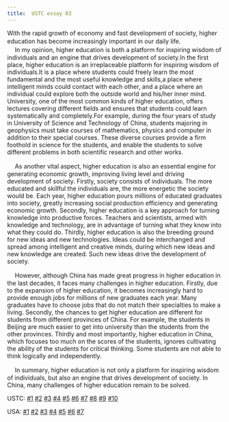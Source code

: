 ```yaml
---
title:  USTC essay 03
---
```


With the rapid growth of economy and fast development of society, higher education has become increasingly important in our daily life.
　  
　 In my opinion, higher education is both a platform for inspiring wisdom of individuals and an engine that drives development of society.In the first place, higher education is an irreplaceable platform for inspiring wisdom of individuals.It is a place where students could freely learn the most fundamental and the most useful knowledge and skills,a place where intelligent minds could contact with each other, and a place where an individual could explore both the outside world and his/her inner mind. University, one of the most common kinds of higher education, offers lectures covering different fields and ensures that students could learn systematically and completely.For example, during the four years of study in University of Science and Technology of China, students majoring in geophysics must take courses of mathematics, physics and computer in addition to their special courses. These diverse courses provide a firm foothold in science for the students, and enable the students to solve different problems in both scientific research and other works.

　  As another vital aspect, higher education is also an essential engine for generating economic growth, improving living level and driving development of society. Firstly, society consists of individuals. The more educated and skillful the individuals are, the more energetic the society would be. Each year, higher education pours millions of educated graduates into society, greatly increasing social production efficiency and generating economic growth. Secondly, higher education is a key approach for turning knowledge into productive forces. Teachers and scientists, armed with knowledge and technology, are in advantage of turning what they know into what they could do. Thirdly, higher education is also the breeding ground for new ideas and new technologies. Ideas could be interchanged and spread among intelligent and creative minds, during which new ideas and new knowledge are created. Such new ideas drive the development of society.

　  However, although China has made great progress in higher education in the last decades, it faces many challenges in higher education. Firstly, due to the expansion of higher education, it becomes increasingly hard to provide enough jobs for millions of new graduates each year. Many graduates have to choose jobs that do not match their specialties to make a living. Secondly, the chances to get higher education are different for students from different provinces of China. For example, the students in Beijing are much easier to get into university than the students from the other provinces. Thirdly and most importantly, higher education in China, which focuses too much on the scores of the students, ignores cultivating the ability of the students for critical thinking. Some students are not able to think logically and independently.

　  In summary, higher education is not only a platform for inspiring wisdom of individuals, but also an engine that drives development of society. In China, many challenges of higher education remain to be solved.

USTC: [\#1](/meeting/highereducation/ustc1) [\#2](/meeting/highereducation/ustc2) [\#3](/meeting/highereducation/ustc3) [\#4](/meeting/highereducation/ustc4) [\#5](/meeting/highereducation/ustc5) [\#6](/meeting/highereducation/ustc6)  [\#7](/meeting/highereducation/ustc7)  [\#8](/meeting/highereducation/ustc8) [\#9](/meeting/highereducation/ustc9) [\#10](/meeting/highereducation/ustc10)

USA: [\#1](/meeting/highereducation/usa1) [\#2](/meeting/highereducation/usa2) [\#3](/meeting/highereducation/usa3) [\#4](/meeting/highereducation/usa4) [\#5](/meeting/highereducation/usa5)  [\#6](/meeting/highereducation/usa6) [\#7](/meeting/highereducation/usa7)        
